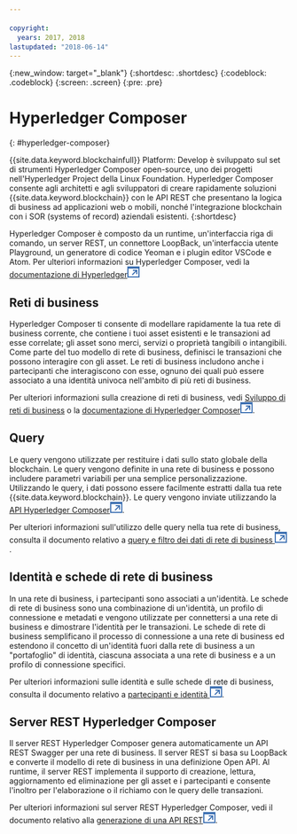 ```yaml
---

copyright:
  years: 2017, 2018
lastupdated: "2018-06-14"
---
```


{:new_window: target="_blank"}
{:shortdesc: .shortdesc}
{:codeblock: .codeblock}
{:screen: .screen}
{:pre: .pre}


# Hyperledger Composer
{: #hyperledger-composer}

{{site.data.keyword.blockchainfull}} Platform: Develop è sviluppato sul set di strumenti Hyperledger Composer open-source, uno dei progetti nell'Hyperledger Project della Linux Foundation. Hyperledger Composer consente agli architetti e agli sviluppatori di creare rapidamente soluzioni {{site.data.keyword.blockchain}} con le API REST che presentano la logica di business ad applicazioni web o mobili, nonché l'integrazione blockchain con i SOR (systems of record) aziendali esistenti.
{:shortdesc}

Hyperledger Composer è composto da un runtime, un'interfaccia riga di comando, un server REST, un connettore LoopBack, un'interfaccia utente Playground, un generatore di codice Yeoman e i plugin editor VSCode e Atom. Per ulteriori informazioni su Hyperledger Composer, vedi la [documentazione di Hyperledger![Icona link esterno](../images/external_link.svg "Icona link esterno")](https://hyperledger.github.io/composer/latest/introduction/introduction.html)


## Reti di business

Hyperledger Composer ti consente di modellare rapidamente la tua rete di business corrente, che contiene i tuoi asset esistenti e le transazioni ad esse correlate; gli asset sono merci, servizi o proprietà tangibili o intangibili. Come parte del tuo modello di rete di business, definisci le transazioni che possono interagire con gli asset. Le reti di business includono anche i partecipanti che interagiscono con esse, ognuno dei quali può essere associato a una identità univoca nell'ambito di più reti di business.

Per ulteriori informazioni sulla creazione di reti di business, vedi [Sviluppo di reti di business](./develop.html) o la [documentazione di Hyperledger Composer![Icona link esterno](../images/external_link.svg "Icona link esterno")](https://hyperledger.github.io/composer/latest/introduction/introduction.html).

## Query

Le query vengono utilizzate per restituire i dati sullo stato globale della blockchain. Le query vengono definite in una rete di business e possono includere parametri variabili per una semplice personalizzazione. Utilizzando le query, i dati possono essere facilmente estratti dalla tua rete {{site.data.keyword.blockchain}}. Le query vengono inviate utilizzando la [API Hyperledger Composer![Icona link esterno](../images/external_link.svg "Icona link esterno")](https://hyperledger.github.io/composer/latest/api/api-doc-index).

Per ulteriori informazioni sull'utilizzo delle query nella tua rete di business, consulta il documento relativo a [query e filtro dei dati di rete di business ![Icona link esterno](../images/external_link.svg "Icona link esterno")](https://hyperledger.github.io/composer/business-network/query).

## Identità e schede di rete di business

In una rete di business, i partecipanti sono associati a un'identità. Le schede di rete di business sono una combinazione di un'identità, un profilo di connessione e metadati e vengono utilizzate per connettersi a una rete di business e dimostrare l'identità per le transazioni. Le schede di rete di business semplificano il processo di connessione a una rete di business ed estendono il concetto di un'identità fuori dalla rete di business a un "portafoglio" di identità, ciascuna associata a una rete di business e a un profilo di connessione specifici.

Per ulteriori informazioni sulle identità e sulle schede di rete di business, consulta il documento relativo a [partecipanti e identità ![Icona link esterno](../images/external_link.svg "Icona link esterno")](https://hyperledger.github.io/composer/managing/participantsandidentities).

## Server REST Hyperledger Composer

Il server REST Hyperledger Composer genera automaticamente un API REST Swagger per una rete di business. Il server REST si basa su LoopBack e converte il modello di rete di business in una definizione Open API. Al runtime, il server REST implementa il supporto di creazione, lettura, aggiornamento ed eliminazione per gli asset e i partecipanti e consente l'inoltro per l'elaborazione o il richiamo con le query delle transazioni.

Per ulteriori informazioni sul server REST Hyperledger Composer, vedi il documento relativo alla [generazione di una API REST![Icona link esterno](../images/external_link.svg "Icona link esterno")](https://hyperledger.github.io/composer/integrating/getting-started-rest-api).
